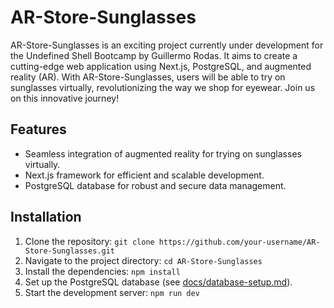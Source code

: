 # AR-Store-Sunglasses


AR-Store-Sunglasses is an exciting project currently under development for the Undefined Shell Bootcamp by Guillermo Rodas. It aims to create a cutting-edge web application using Next.js, PostgreSQL, and augmented reality (AR). With AR-Store-Sunglasses, users will be able to try on sunglasses virtually, revolutionizing the way we shop for eyewear. Join us on this innovative journey!

## Features

- Seamless integration of augmented reality for trying on sunglasses virtually.
- Next.js framework for efficient and scalable development.
- PostgreSQL database for robust and secure data management.

## Installation

1. Clone the repository: `git clone https://github.com/your-username/AR-Store-Sunglasses.git`
2. Navigate to the project directory: `cd AR-Store-Sunglasses`
3. Install the dependencies: `npm install`
4. Set up the PostgreSQL database (see [docs/database-setup.md](docs/database-setup.md)).
5. Start the development server: `npm run dev`
